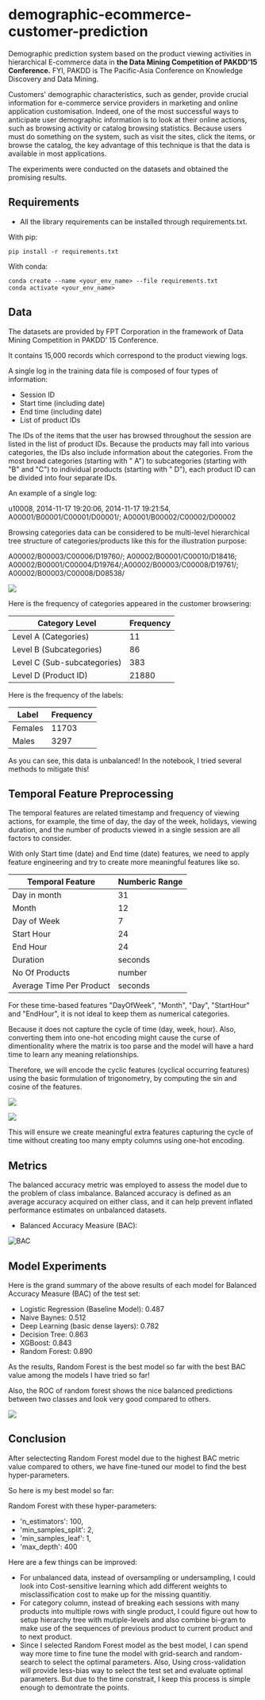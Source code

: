 # demographic-ecommerce-customer-prediction
Demographic prediction system based on the product viewing activities in hierarchical E-commerce data in **the Data Mining Competition of PAKDD’15 Conference.** FYI, PAKDD is The Pacific-Asia Conference on Knowledge Discovery and Data Mining.

Customers' demographic characteristics, such as gender, provide crucial information for e-commerce service providers in marketing and online application customisation. Indeed, one of the most successful ways to anticipate user demographic information is to look at their online actions, such as browsing activity or catalog browsing statistics. Because users must do something on the system, such as visit the sites, click the items, or browse the catalog, the key advantage of this technique is that the data is available in most applications.

The experiments were conducted on the datasets and obtained the promising results.

## Requirements 

* All the library requirements can be installed through requirements.txt.

With pip:
```
pip install -r requirements.txt
```

With conda:
```
conda create --name <your_env_name> --file requirements.txt
conda activate <your_env_name>
```

## Data

The datasets are provided by FPT Corporation in the framework of Data Mining Competition in PAKDD’ 15 Conference.

It contains 15,000 records which correspond to the product viewing logs.

A single log in the training data file is composed of four types of information:
- Session ID
- Start time (including date)
- End time (including date)
- List of product IDs

The IDs of the items that the user has browsed throughout the session are listed in the list of product IDs. Because the products may fall into various categories, the IDs also include information about the categories. From the most broad categories (starting with " A") to subcategories (starting with "B" and "C") to individual products (starting with " D"), each product ID can be divided into four separate IDs.

An example of a single log:

u10008, 2014-11-17 19:20:06, 2014-11-17 19:21:54, A00001/B00001/C00001/D00001/; A00001/B00002/C00002/D00002

Browsing categories data can be considered to be multi-level hierarchical tree structure of categories/products like this for the illustration purpose:

A00002/B00003/C00006/D19760/; A00002/B00001/C00010/D18416; A00002/B00001/C00004/D19764/;A00002/B00003/C00008/D19761/; A00002/B00003/C00008/D08538/


![](https://i.imgur.com/nCxYVf8.png)

Here is the frequency of categories appeared in the customer browsering:

Category Level | Frequency 
--- | --- 
Level A (Categories) | 11
Level B (Subcategories) | 86
Level C (Sub-subcategories) | 383
Level D (Product ID) | 21880

Here is the frequency of the labels:

Label | Frequency 
--- | --- 
Females | 11703
Males | 3297

As you can see, this data is unbalanced! In the notebook, I tried several methods to mitigate this!

## Temporal Feature Preprocessing

The temporal features are related timestamp and frequency of viewing actions, for example, the time of day, the day of the week, holidays, viewing duration, and the number of products viewed in a single session are all factors to consider.

With only Start time (date) and End time (date) features, we need to apply feature engineering and try to create more meaningful features like so.

Temporal Feature | Numberic Range 
--- | --- 
Day in month | 31
Month | 12
Day of Week | 7
Start Hour | 24
End Hour | 24
Duration | seconds
No Of Products | number
Average Time Per Product | seconds

For these time-based features "DayOfWeek", "Month", "Day", "StartHour" and "EndHour", it is not ideal to keep them as numerical categories.

Because it does not capture the cycle of time (day, week, hour). Also, converting them into one-hot encoding might cause the curse of dimentionality where the matrix is too parse and the model will have a hard time to learn any meaning relationships.

Therefore, we will encode the cyclic features (cyclical occurring features) using the basic formulation of trigonometry, by computing the sin and cosine of the features.

![](https://i.imgur.com/u020cN6.png)

![](https://i.imgur.com/j5BQ2CG.png)

This will ensure we create meaningful extra features capturing the cycle of time without creating too many empty columns using one-hot encoding.

## Metrics

The balanced accuracy metric was employed to assess the model due to the problem of class imbalance. Balanced accuracy is defined as an average accuracy acquired on either class, and it can help prevent inflated performance estimates on unbalanced datasets.

- Balanced Accuracy Measure (BAC): 

![BAC](https://i.imgur.com/UzbAYvx.png/)


## Model Experiments

Here is the grand summary of the above results of each model for Balanced Accuracy Measure (BAC) of the test set:

- Logistic Regression (Baseline Model): 0.487
- Naive Baynes: 0.512
- Deep Learning (basic dense layers): 0.782
- Decision Tree: 0.863
- XGBoost: 0.843
- Random Forest: 0.890

As the results, Random Forest is the best model so far with the best BAC value among the models I have tried so far!

Also, the ROC of random forest shows the nice balanced predictions between two classes and look very good compared to others.

![](https://i.imgur.com/wFEvi5O.png)

## Conclusion

After selectecting Random Forest model due to the highest BAC metric value compared to others, we have fine-tuned our model to find the best hyper-parameters.

So here is my best model so far:

Random Forest with these hyper-parameters:

- 'n_estimators': 100,
- 'min_samples_split': 2,
- 'min_samples_leaf': 1,
- 'max_depth': 400

Here are a few things can be improved:

- For unbalanced data, instead of oversampling or undersampling, I could look into Cost-sensitive learning which add different weights to misclassification cost to make up for the missing quantitiy.
- For category column, instead of breaking each sessions with many products into multiple rows with single product, I could figure out how to setup hierarchy tree with mutiple-levels and also combine bi-gram to make use of the sequences of previous product to current product and to next product.
- Since I selected Random Forest model as the best model, I can spend way more time to fine tune the model with grid-search and random-search to select the optimal parameters. Also, Using cross-validation will provide less-bias way to select the test set and evaluate optimal parameters. But due to the time constrait, I keep this process is simple enough to demontrate the points.